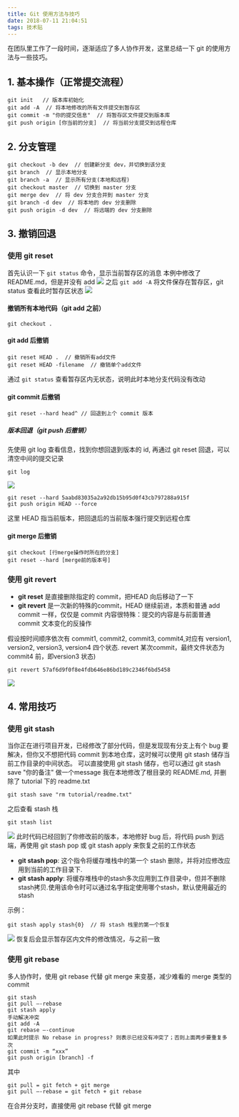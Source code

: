 ```yaml
---
title: Git 使用方法与技巧
date: 2018-07-11 21:04:51
tags: 技术贴
---
```

在团队里工作了一段时间，逐渐适应了多人协作开发，这里总结一下 git 的使用方法与一些技巧。

## 1. 基本操作（正常提交流程）

```
git init   // 版本库初始化
git add -A  // 将本地修改的所有文件提交到暂存区
git commit -m "你的提交信息"  // 将暂存区文件提交到版本库
git push origin [你当前的分支]  // 将当前分支提交到远程仓库
```
<!--more-->

## 2. 分支管理
```
git checkout -b dev  // 创建新分支 dev，并切换到该分支
git branch  // 显示本地分支
git branch -a  // 显示所有分支(本地和远程)
git checkout master  // 切换到 master 分支
git merge dev  // 将 dev 分支合并到 master 分支
git branch -d dev  // 将本地的 dev 分支删除
git push origin -d dev  // 将远端的 dev 分支删除
```

## 3. 撤销回退 
### 使用 git reset
首先认识一下 `git status` 命令，显示当前暂存区的消息
本例中修改了 README.md，但是并没有 add
![](http://or7tt6rug.bkt.clouddn.com/git-status.jpg)
之后 `git add -A` 将文件保存在暂存区，git status 查看此时暂存区状态
![](http://or7tt6rug.bkt.clouddn.com/git-status2.jpg)

#### 撤销所有本地代码（git add 之前）
```
git checkout .
```

#### git add 后撤销
```
git reset HEAD .  // 撤销所有add文件
git reset HEAD -filename  // 撤销单个add文件
```
通过 `git status` 查看暂存区内无状态，说明此时本地分支代码没有改动

#### git commit 后撤销
```
git reset --hard head^ // 回退到上个 commit 版本
```

##### 版本回退（git push 后撤销）
先使用 git log 查看信息，找到你想回退到版本的 id, 再通过 git reset 回退，可以清空中间的提交记录

```
git log
```
![](http://or7tt6rug.bkt.clouddn.com/git-log.jpg)

```
git reset --hard 5aabd83035a2a92db15b95d0f43cb797288a915f
git push origin HEAD --force
```
这里 HEAD 指当前版本，把回退后的当前版本强行提交到远程仓库

#### git merge 后撤销
```
git checkout [行merge操作时所在的分支]
git reset --hard [merge前的版本号]
```

### 使用 git revert
- **git reset** 是直接删除指定的 commit，把HEAD 向后移动了一下
- **git revert** 是一次新的特殊的commit，HEAD 继续前进，本质和普通 add commit 一样，仅仅是 commit 内容很特殊：提交的内容是与前面普通 commit 文本变化的反操作

假设按时间顺序依次有 commit1, commit2, commit3, commit4,对应有 version1, version2, version3, version4 四个状态.
revert 某次commit，最终文件状态为 commit4 前，即version3 状态)
```
git revert 57af6d9f0f8e4fdb646e86bd189c2346f6bd5458
```
![](http://or7tt6rug.bkt.clouddn.com/git-revert1.png)

## 4. 常用技巧
### 使用 git stash
当你正在进行项目开发，已经修改了部分代码，但是发现现有分支上有个 bug 要解决，但你又不想把代码 commit 到本地仓库，这时候可以使用 git stash 储存当前工作目录的中间状态。
可以直接使用 git stash 储存，也可以通过 git stash save "你的备注" 做一个message
我在本地修改了根目录的 README.md, 并删除了 tutorial 下的 readme.txt
```
git stash save "rm tutorial/readme.txt"
```
之后查看 stash 栈
```
git stash list
```
![](http://or7tt6rug.bkt.clouddn.com/git-stash1.jpg)
此时代码已经回到了你修改前的版本，本地修好 bug 后，将代码 push 到远端，再使用 git stash pop 或 git stash apply 来恢复之前的工作状态
- **git stash pop**: 这个指令将缓存堆栈中的第一个 stash 删除，并将对应修改应用到当前的工作目录下.
- **git stash apply**: 将缓存堆栈中的stash多次应用到工作目录中，但并不删除stash拷贝.使用该命令时可以通过名字指定使用哪个stash，默认使用最近的stash

示例：
```
git stash apply stash{0}  // 将 stash 栈里的第一个恢复
```

![](http://or7tt6rug.bkt.clouddn.com/git-stash2.jpg)
恢复后会显示暂存区内文件的修改情况，与之前一致

### 使用 git rebase
多人协作时，使用 git rebase 代替 git merge 来变基，减少难看的 merge 类型的 commit
```
git stash
git pull —-rebase
git stash apply
手动解决冲突
git add -A
git rebase —-continue
如果此时提示 No rebase in progress? 则表示已经没有冲突了；否则上面两步要重复多次
git commit -m “xxx”
git push origin [branch] -f
```
其中
```
git pull = git fetch + git merge
git pull –-rebase = git fetch + git rebase
```
在合并分支时，直接使用 git rebase 代替 git merge